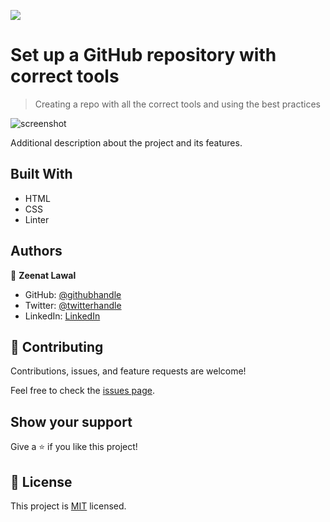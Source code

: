 ![](https://img.shields.io/badge/Microverse-blueviolet)

# Set up a GitHub repository with correct tools

> Creating a repo with all the correct tools and using the best practices 

![screenshot](./app_screenshot.png)

Additional description about the project and its features.

## Built With

- HTML
- CSS
- Linter

## Authors

👤 **Zeenat Lawal**

- GitHub: [@githubhandle](https://github.com/ZeenatLawal)
- Twitter: [@twitterhandle](https://twitter.com/lawal_zeenat)
- LinkedIn: [LinkedIn](www.linkedin.com/in/zeenat-lawal-665872120)


## 🤝 Contributing

Contributions, issues, and feature requests are welcome!

Feel free to check the [issues page](issues/).

## Show your support

Give a ⭐️ if you like this project!

## 📝 License

This project is [MIT](lic.url) licensed.
